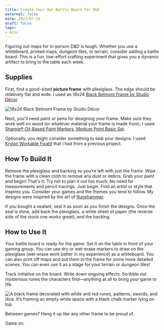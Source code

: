 ```yaml
---
title: Create Your Own Battle Board for D&D
external: false
date: 2023-07-15
draft: false
tags:
- misc
---
```


Figuring out maps for in-person D&D is tough. Whether you use a whiteboard, printed maps, dungeon tiles, or terrain, consider adding a battle board. This is a fun, low-effort crafting experiment that gives you a dynamic artifact to bring to the table each week.

## Supplies
First, find a good-sized **picture frame** with plexiglass. The edge should be relatively flat and wide. I used an 18x24 [Black Belmont Frame by Studio Décor](https://www.michaels.com/product/black-belmont-frame-by-studio-decor-10392848).

![18x24 Black Belmont Frame by Studio Décor](/images/battleboard-frame.png)

Next, you'll need paint or pens for designing your frame. Make sure they work well on wood (or whatever material your frame is made from). I used [Sharpie® Oil-Based Paint Markers, Medium Point Basic Set](https://www.michaels.com/product/sharpie-oilbased-paint-markers-medium-point-basic-set-10293408).

Optionally, you might consider something to seal your designs. I used [Krylon Workable Fixatif](https://www.michaels.com/product/krylon-workable-fixatif-11-oz-212309006010040348) that I had from a previous project.

## How To Build It
Remove the plexiglass and backing so you're left with just the frame. Wipe the frame with a clean cloth to remove any dust or debris. Grab your paint and begin! That's it. Try not to plan it out too much. No need for measurements and pencil tracings. Just begin. Find an artist or style that inspires you. Consider your games and the themes you tend to follow. My designs were inspired by the art of [Runehammer](https://www.runehammer.online). 

If you bought a sealant, seal it as soon as you finish the designs. Once the seal is done, add back the plexiglass, a white sheet of paper (the reverse side of the stock one works great), and the backing.

## How to Use It
Your battle board is ready for the game. Set it on the table in front of your gaming group. You can use dry or wet-erase markers to draw on the plexiglass (wet-erase work better in my experience) as a whiteboard. You can also print off maps and put them in the frame for some more detailed scenes. You can even use it as a stage for your terrain or dungeon tiles!

Track initiative on the board. Write down ongoing effects. Scribble out mysterious runes the characters find—anything at all to bring your game to life.

![A black frame decorated with white and red runes, patterns, swords, and dice. It’s framing an empty white space with a black chalk marker lying on top.](/images/battleboard.png)

Between games? Hang it up like any other frame to be proud of.

Game on.